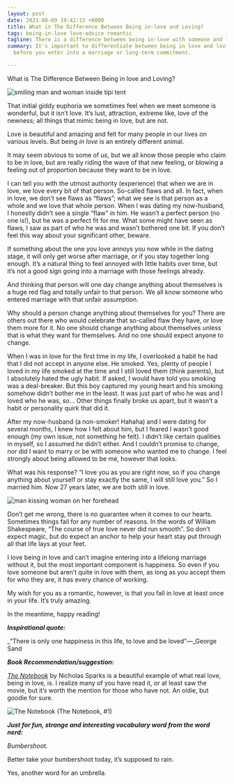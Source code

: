 ```yaml
---
layout: post
date: 2021-08-09 19:42:13 +0000
title: What is The Difference Between Being in-love and Loving?
tags: being-in-love love-advice romantic
tagline: There is a difference between being in-love with someone and loving someone
summary: It's important to differentiate between being in love and loving someone
  before you enter into a marriage or long-term commitment.

---
```

What is The Difference Between Being in love and Loving?

![smiling man and woman inside tipi tent](https://images.unsplash.com/photo-1550155888-430386a434b4?ixid=MnwxMjA3fDB8MHxzZWFyY2h8N3x8cm9tYW50aWMlMjBsb3ZlfGVufDB8fDB8fA%3D%3D&ixlib=rb-1.2.1&w=1000&q=80)

That initial giddy euphoria we sometimes feel when we meet someone is wonderful, but it isn’t love. It’s lust, attraction, extreme like, love of the newness; all things that mimic being in love, but are not.

Love is beautiful and amazing and felt for many people in our lives on various levels. But being _in love_ is an entirely different animal.

It may seem obvious to some of us, but we all know those people who claim to be in love, but are really riding the wave of that new feeling, or blowing a feeling out of proportion because they want to be in love.

I can tell you with the utmost authority (experience) that when we are in love, we love every bit of that person. So-called flaws and all. In fact, when in love, we don’t see flaws as “flaws”; what we see is that person as a whole and we love that whole person. When I was dating my now-husband, I honestly didn’t see a single “flaw” in him. He wasn’t a perfect person (no one is!), but he was a perfect fit for me. What some might have seen as flaws, I saw as part of who he was and wasn’t bothered one bit. If you don’t feel this way about your significant other, beware.

If something about the one you love annoys you now while in the dating stage, it will only get worse after marriage, or if you stay together long enough. It’s a natural thing to feel annoyed with little habits over time, but it’s not a good sign going into a marriage with those feelings already.

And thinking that person will one day change anything about themselves is a huge red flag and totally unfair to that person. We all know someone who entered marriage with that unfair assumption.

Why should a person change anything about themselves for you? There are others out there who would celebrate that so-called flaw they have, or love them more for it. No one should change anything about themselves unless that is what they want for themselves. And no one should expect anyone to change.

When I was in love for the first time in my life, I overlooked a habit he had that I did not accept in anyone else. He smoked. Yes, plenty of people I loved in my life smoked at the time and I still loved them (think parents), but I absolutely hated the ugly habit. If asked, I would have told you smoking was a deal-breaker. But this boy captured my young heart and his smoking somehow didn’t bother me in the least. It was just part of who he was and I loved who he was, so… Other things finally broke us apart, but it wasn’t a habit or personality quirk that did it.

After my now-husband (a non-smoker! Hahaha) and I were dating for several months, I knew how I felt about him, but I feared I wasn’t good enough (my own issue, not something he felt). I didn’t like certain qualities in myself, so I assumed he didn’t either. And I couldn’t promise to change, nor did I want to marry or be with someone who wanted me to change. I feel strongly about being allowed to be me, however that looks.

What was his response? “I love you as you are right now, so if you change anything about yourself or stay exactly the same, I will still love you.” So I married him. Now 27 years later, we are both still in love.

![man kissing woman on her forehead](https://images.unsplash.com/photo-1508407576665-2d9a5d638a7e?ixid=MnwxMjA3fDB8MHxzZWFyY2h8Nnx8cm9tYW50aWMlMjBsb3ZlfGVufDB8fDB8fA%3D%3D&ixlib=rb-1.2.1&w=1000&q=80)

Don’t get me wrong, there is no guarantee when it comes to our hearts. Sometimes things fail for any number of reasons. In the words of William Shakespeare, “The course of true love never did run smooth”. So don’t expect magic, but do expect an anchor to help your heart stay put through all that life lays at your feet.

I love being in love and can’t imagine entering into a lifelong marriage without it, but the most important component is happiness. So even if you love someone but aren’t quite in love with them, as long as you accept them for who they are, it has every chance of working.

My wish for you as a romantic, however, is that you fall in love at least once in your life. It’s truly amazing.

In the meantime, happy reading!

**_Inspirational quote:_**

_“There is only one happiness in this life, to love and be loved”—_George Sand

**_Book Recommendation/suggestion:_**

[_The Notebook_](https://www.goodreads.com/book/show/33648131-the-notebook?from_search=true&from_srp=true&qid=R4mQNjzJXP&rank=1 "The Notebook") by Nicholas Sparks is a beautiful example of what real love, being in love, is. I realize many of you have read it, or at least saw the movie, but it’s worth the mention for those who have not. An oldie, but goodie for sure.

![The Notebook (The Notebook, #1)](https://i.gr-assets.com/images/S/compressed.photo.goodreads.com/books/1483183484l/33648131._SY475_.jpg)

**_Just for fun, strange and interesting vocabulary word from the word nerd:_**

_Bumbershoot._

Better take your bumbershoot today, it’s supposed to rain.

Yes, another word for an umbrella.